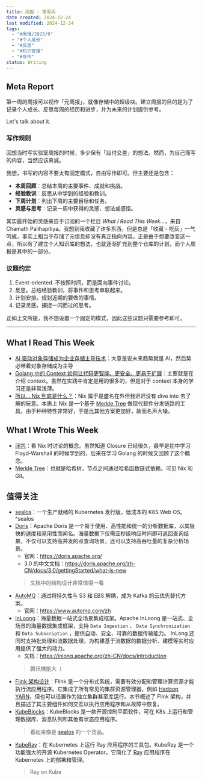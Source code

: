 ```yaml
---
title: 周报 - 第零周
date created: 2024-12-24
last modified: 2024-12-24
tags:
  - "#周报/2025/0"
  - "#个人成长"
  - "#反思"
  - "#知识管理"
  - "#写作"
status: Writing
---
```


## Meta Report

第一周的周报可以视作「元周报」，就像存储中的超级块。建立周报的目的是为了记录个人成长、反思每周的经历和进步，并为未来的计划提供参考。

Let's talk about it.

### 写作规则

回想当时写实验室周报的时候，多少保有「应付交差」的想法。然而，为自己而写的内容，当然应该真诚。

我想，书写的内容不要太有固定模式，自由写作即可。但主要还是包含：

- **本周回顾**：总结本周的主要事件、成就和挑战。
- **经验教训**：反思从中学到的经验和教训。
- **下周计划**：列出下周的主要目标和任务。
- **灵感与思考**：记录一周中获得的灵感、想法或感悟。

其实最开始的灵感来自于订阅的一个栏目 *What I Read This Week…*，来自 Chamath Palihapitiya。我想到我收藏了许多东西，但是总是「收藏 - 吃灰」一气呵成，事实上相当于存储了元信息却没有真正指向内容。正是由于想要改变这一点，所以有了建立个人知识库的想法，也就逐渐扩充到整个仓库的计划，而个人周报是其中的一部分。

### 议题约定

1. Event-oriented. 不按照时间，而是面向事件讨论。
2. 反思。总结经验教训，将事件和思考串联起来。
3. 计划安排。规划近期的要做的事情。
4. 记录灵感。捕捉一闪而过的思考。

正如上文所提，我不想设置一个固定的模式，因此这些议题只需要参考即可。

---

## What I Read This Week

- [AI 驱动对象存储成为企业存储主导技术](AI%20驱动对象存储成为企业存储主导技术.md)：大意是说未来趋势就是 AI，然后势必带着对象存储成为主导
- [Golang 中的 Context 如何让代码更智能、更安全、更易于扩展](Golang%20中的%20Context%20如何让代码更智能、更安全、更易于扩展.md)：主要就是在介绍 context。虽然在实践中肯定是用的很多的，但是对于 context 本身的学习还是非常浅薄。
- [所以... Nix 到底是什么？](所以...%20Nix%20到底是什么？.md)：Nix 属于是盛名在外但我迟迟没有 dive into 去了解的玩意。本质上 Nix 是一个基于 [Merkle Tree](Merkle%20Tree.md) 做现代软件分发链路的工具，由于种种特性非常好，于是比其他方案更加好，故而名声大噪。

## What I Wrote This Week

- [闭包](闭包.md)：看 Nix 时讨论的概念。虽然知道 Closure 已经很久，最早是初中学习 Floyd-Warshall 的时候学到的，后来在学习 Golang 的时候又回顾了这个概念。
- [Merkle Tree](Merkle%20Tree.md)：也就是哈希树，节点之间通过哈希函数链式依赖。可见 Nix 和 Git。

## 值得关注

- [sealos](https://github.com/labring/sealos)：一个生产就绪的 Kubernetes 发行版，低成本的 K8S Web OS。 ^sealos
- [Doris](https://github.com/apache/doris)：Apache Doris 是一个易于使用、高性能和统一的分析数据库，以其极快的速度和易用性而闻名。海量数据下仅需亚秒级响应时间即可返回查询结果，不仅可以支持高并发的点查询场景，还可以支持高吞吐量的复杂分析场景。
    - 官网：https://doris.apache.org/
    - 3.0 的中文文档：https://doris.apache.org/zh-CN/docs/3.0/gettingStarted/what-is-new
    > 文档中的结构设计非常值得一看
- [AutoMQ](https://github.com/AutoMQ/automq)：通过将持久性与 S3 和 EBS 解耦，成为 Kafka 的云优先替代方案。
    - 官网：https://www.automq.com/zh
- [InLoong](https://github.com/apache/inlong)：海量数据一站式全场景集成框架。Apache InLoong 是一站式、全场景的海量数据集成框架，支持 `Data Ingestion` 、 `Data Synchronization` 和 `Data Subscription` ，提供自动、安全、可靠的数据传输能力。 InLong 还同时支持批处理和流数据处理，为构建基于流数据的数据分析、建模等实时应用提供了强大的动力。
    - 文档：https://inlong.apache.org/zh-CN/docs/introduction
    > 腾讯搞挺大（
- [Flink 架构设计](https://nightlies.apache.org/flink/flink-docs-release-2.0-preview1/zh/docs/concepts/flink-architecture/)：Flink 是一个分布式系统，需要有效分配和管理计算资源才能执行流应用程序。它集成了所有常见的集群资源管理器，例如 [Hadoop YARN](https://hadoop.apache.org/docs/stable/hadoop-yarn/hadoop-yarn-site/YARN.html)，但也可以设置作为独立集群甚至库运行。本节概述了 Flink 架构，并且描述了其主要组件如何交互以执行应用程序和从故障中恢复。
- [KubeBlocks](https://github.com/apecloud/kubeblocks)：KubeBlocks 是一款开源控制平面软件，可在 K8s 上运行和管理数据库、消息队列和其他有状态应用程序。
    > 看起来像是 [sealos](#^sealos) 的一个竞品。
- [KubeRay](https://github.com/ray-project/kuberay)：在 Kubernetes 上运行 Ray 应用程序的工具包。KubeRay 是一个功能强大的开源 Kubernetes Operator，它简化了 [Ray](https://github.com/ray-project/ray) 应用程序在 Kubernetes 上的部署和管理。
    > Ray on Kube
